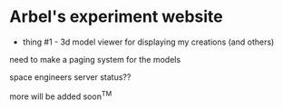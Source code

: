 # Arbel's experiment website

-  thing #1 - 3d model viewer for displaying my creations (and others)

need to make a paging system for the models

space engineers server status??

more will be added soon<sup>TM</sup>
